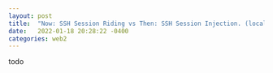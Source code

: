 ```yaml
---
layout: post
title:  "Now: SSH Session Riding vs Then: SSH Session Injection. (local 2FA bypass)"
date:   2022-01-18 20:28:22 -0400
categories: web2
---
```

todo
